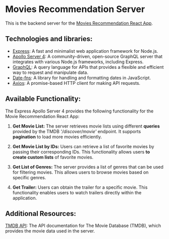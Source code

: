 # Movies Recommendation Server

This is the backend server for the [Movies Recommendation React App](https://github.com/Veronika-chenko/glq-movies-project-client).

## Technologies and libraries:

- [Express](https://expressjs.com/): A fast and minimalist web application framework for Node.js.
- [Apollo Server 4](https://www.apollographql.com/docs/apollo-server/): A community-driven, open-source GraphQL server that integrates with various Node.js frameworks, including Express.
- [GraphQL](https://graphql.org/): A query language for APIs that provides a flexible and efficient way to request and manipulate data.
- [Date-fns](https://date-fns.org/): A library for handling and formatting dates in JavaScript.
- [Axios](https://axios-http.com/): A promise-based HTTP client for making API requests.

## Available Functionality:

The Express Apollo Server 4 provides the following functionality for the Movie Recommendation React App:

1. **Get Movie List:** The server retrieves movie lists using different **queries** provided by the TMDB _'/discover/movie'_ endpoint. It supports **pagination** to load more movies efficiently.

2. **Get Movie List by IDs:** Users can retrieve a list of favorite movies by passing their corresponding IDs. This functionality allows users **to create custom lists** of favorite movies.

3. **Get List of Genres:** The server provides a list of genres that can be used for filtering movies. This allows users to browse movies based on specific genres.

4. **Get Trailer:** Users can obtain the trailer for a specific movie. This functionality enables users to watch trailers directly within the application.

## Additional Resources:

[TMDB API](https://developer.themoviedb.org/docs): The API documentation for The Movie Database (TMDB), which provides the movie data used in the server.
